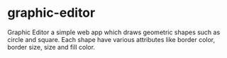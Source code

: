 # graphic-editor
Graphic Editor a simple web app which draws geometric shapes such as circle and square. Each shape have various attributes like border color, border size, size and fill color.
